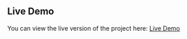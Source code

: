 ## Live Demo
You can view the live version of the project here: [Live Demo](https://mostafakazoum.github.io/E-commerce-Product-Page/)
